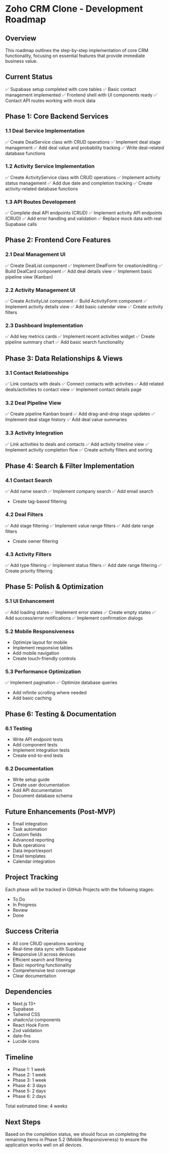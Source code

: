 # Zoho CRM Clone - Development Roadmap

## Overview
This roadmap outlines the step-by-step implementation of core CRM functionality, focusing on essential features that provide immediate business value.

## Current Status
✅ Supabase setup completed with core tables
✅ Basic contact management implemented
✅ Frontend shell with UI components ready
✅ Contact API routes working with mock data

## Phase 1: Core Backend Services
### 1.1 Deal Service Implementation
✅ Create DealService class with CRUD operations
✅ Implement deal stage management
✅ Add deal value and probability tracking
✅ Write deal-related database functions

### 1.2 Activity Service Implementation
✅ Create ActivityService class with CRUD operations
✅ Implement activity status management
✅ Add due date and completion tracking
✅ Create activity-related database functions

### 1.3 API Routes Development
✅ Complete deal API endpoints (CRUD)
✅ Implement activity API endpoints (CRUD)
✅ Add error handling and validation
✅ Replace mock data with real Supabase calls

## Phase 2: Frontend Core Features
### 2.1 Deal Management UI
✅ Create DealList component
✅ Implement DealForm for creation/editing
✅ Build DealCard component
✅ Add deal details view
✅ Implement basic pipeline view (Kanban)

### 2.2 Activity Management UI
✅ Create ActivityList component
✅ Build ActivityForm component
✅ Implement activity details view
✅ Add basic calendar view
✅ Create activity filters

### 2.3 Dashboard Implementation
✅ Add key metrics cards
✅ Implement recent activities widget
✅ Create pipeline summary chart
✅ Add basic search functionality

## Phase 3: Data Relationships & Views
### 3.1 Contact Relationships
✅ Link contacts with deals
✅ Connect contacts with activities
✅ Add related deals/activities to contact view
✅ Implement contact details page

### 3.2 Deal Pipeline View
✅ Create pipeline Kanban board
✅ Add drag-and-drop stage updates
✅ Implement deal stage history
✅ Add deal value summaries

### 3.3 Activity Integration
✅ Link activities to deals and contacts
✅ Add activity timeline view
✅ Implement activity completion flow
✅ Create activity filters and sorting

## Phase 4: Search & Filter Implementation
### 4.1 Contact Search
✅ Add name search
✅ Implement company search
✅ Add email search
- Create tag-based filtering

### 4.2 Deal Filters
✅ Add stage filtering
✅ Implement value range filters
✅ Add date range filters
- Create owner filtering

### 4.3 Activity Filters
✅ Add type filtering
✅ Implement status filters
✅ Add date range filtering
✅ Create priority filtering

## Phase 5: Polish & Optimization
### 5.1 UI Enhancement
✅ Add loading states
✅ Implement error states
✅ Create empty states
✅ Add success/error notifications
✅ Implement confirmation dialogs

### 5.2 Mobile Responsiveness
- Optimize layout for mobile
- Implement responsive tables
- Add mobile navigation
- Create touch-friendly controls

### 5.3 Performance Optimization
✅ Implement pagination
✅ Optimize database queries
- Add infinite scrolling where needed
- Add basic caching

## Phase 6: Testing & Documentation
### 6.1 Testing
- Write API endpoint tests
- Add component tests
- Implement integration tests
- Create end-to-end tests

### 6.2 Documentation
- Write setup guide
- Create user documentation
- Add API documentation
- Document database schema

## Future Enhancements (Post-MVP)
- Email integration
- Task automation
- Custom fields
- Advanced reporting
- Bulk operations
- Data import/export
- Email templates
- Calendar integration

## Project Tracking
Each phase will be tracked in GitHub Projects with the following stages:
- To Do
- In Progress
- Review
- Done

## Success Criteria
- All core CRUD operations working
- Real-time data sync with Supabase
- Responsive UI across devices
- Efficient search and filtering
- Basic reporting functionality
- Comprehensive test coverage
- Clear documentation

## Dependencies
- Next.js 13+
- Supabase
- Tailwind CSS
- shadcn/ui components
- React Hook Form
- Zod validation
- date-fns
- Lucide icons

## Timeline
- Phase 1: 1 week
- Phase 2: 1 week
- Phase 3: 1 week
- Phase 4: 3 days
- Phase 5: 2 days
- Phase 6: 2 days

Total estimated time: 4 weeks

## Next Steps
Based on the completion status, we should focus on completing the remaining items in Phase 5.2 (Mobile Responsiveness) to ensure the application works well on all devices.